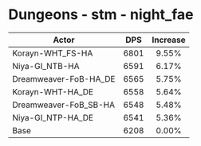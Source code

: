 # Dungeons - stm - night_fae
| Actor | DPS | Increase |
|---|:---:|:---:|
|Korayn-WHT_FS-HA|6801|9.55%|
|Niya-GI_NTB-HA|6591|6.17%|
|Dreamweaver-FoB-HA_DE|6565|5.75%|
|Korayn-WHT-HA_DE|6558|5.64%|
|Dreamweaver-FoB_SB-HA|6548|5.48%|
|Niya-GI_NTP-HA_DE|6541|5.36%|
|Base|6208|0.00%|
